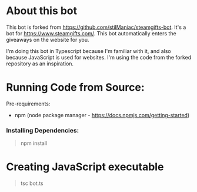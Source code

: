 # About this bot

This bot is forked from https://github.com/stilManiac/steamgifts-bot. It's a bot for https://www.steamgifts.com/. This bot automatically enters the giveaways on the website for you.

I'm doing this bot in Typescript because I'm familiar with it, and also because JavaScript is used for websites. I'm using the code from the forked repository as an inspiration.

# Running Code from Source:

Pre-requirements:

- npm (node package manager - https://docs.npmjs.com/getting-started)

### Installing Dependencies:

> npm install

# Creating JavaScript executable

> tsc bot.ts
